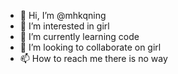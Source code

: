 - 👋 Hi, I’m @mhkqning
- 👀 I’m interested in girl
- 🌱 I’m currently learning code
- 💞️ I’m looking to collaborate on girl
- 📫 How to reach me there is no way

<!---
mhkqning/mhkqning is a ✨ special ✨ repository because its `README.md` (this file) appears on your GitHub profile.
You can click the Preview link to take a look at your changes.
--->
